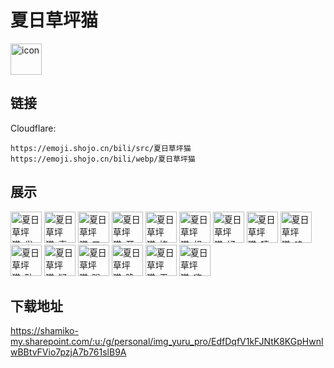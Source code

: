 # 夏日草坪猫
<img src="https://emoji.shojo.cn/bili/src/夏日草坪猫/icon.png" width="50" height="50" alt="icon">

## 链接
Cloudflare:
```
https://emoji.shojo.cn/bili/src/夏日草坪猫
https://emoji.shojo.cn/bili/webp/夏日草坪猫
```
## 展示
<img src="https://emoji.shojo.cn/bili/src/夏日草坪猫/夏日草坪猫-发呆.png" width="50" height="50" alt="夏日草坪猫-发呆">
<img src="https://emoji.shojo.cn/bili/src/夏日草坪猫/夏日草坪猫-喜欢.png" width="50" height="50" alt="夏日草坪猫-喜欢">
<img src="https://emoji.shojo.cn/bili/src/夏日草坪猫/夏日草坪猫-叉腰.png" width="50" height="50" alt="夏日草坪猫-叉腰">
<img src="https://emoji.shojo.cn/bili/src/夏日草坪猫/夏日草坪猫-开心.png" width="50" height="50" alt="夏日草坪猫-开心">
<img src="https://emoji.shojo.cn/bili/src/夏日草坪猫/夏日草坪猫-挠痒痒.png" width="50" height="50" alt="夏日草坪猫-挠痒痒">
<img src="https://emoji.shojo.cn/bili/src/夏日草坪猫/夏日草坪猫-想吃.png" width="50" height="50" alt="夏日草坪猫-想吃">
<img src="https://emoji.shojo.cn/bili/src/夏日草坪猫/夏日草坪猫-好耶.png" width="50" height="50" alt="夏日草坪猫-好耶">
<img src="https://emoji.shojo.cn/bili/src/夏日草坪猫/夏日草坪猫-嘻嘻嘻.png" width="50" height="50" alt="夏日草坪猫-嘻嘻嘻">
<img src="https://emoji.shojo.cn/bili/src/夏日草坪猫/夏日草坪猫-呜呜呜.png" width="50" height="50" alt="夏日草坪猫-呜呜呜">
<img src="https://emoji.shojo.cn/bili/src/夏日草坪猫/夏日草坪猫-贴贴.png" width="50" height="50" alt="夏日草坪猫-贴贴">
<img src="https://emoji.shojo.cn/bili/src/夏日草坪猫/夏日草坪猫-疑问.png" width="50" height="50" alt="夏日草坪猫-疑问">
<img src="https://emoji.shojo.cn/bili/src/夏日草坪猫/夏日草坪猫-蹭蹭.png" width="50" height="50" alt="夏日草坪猫-蹭蹭">
<img src="https://emoji.shojo.cn/bili/src/夏日草坪猫/夏日草坪猫-晚安.png" width="50" height="50" alt="夏日草坪猫-晚安">
<img src="https://emoji.shojo.cn/bili/src/夏日草坪猫/夏日草坪猫-无聊中.png" width="50" height="50" alt="夏日草坪猫-无聊中">
<img src="https://emoji.shojo.cn/bili/src/夏日草坪猫/夏日草坪猫-嗨.png" width="50" height="50" alt="夏日草坪猫-嗨">

## 下载地址

https://shamiko-my.sharepoint.com/:u:/g/personal/img_yuru_pro/EdfDqfV1kFJNtK8KGpHwnIwBBtvFVio7pzjA7b761slB9A